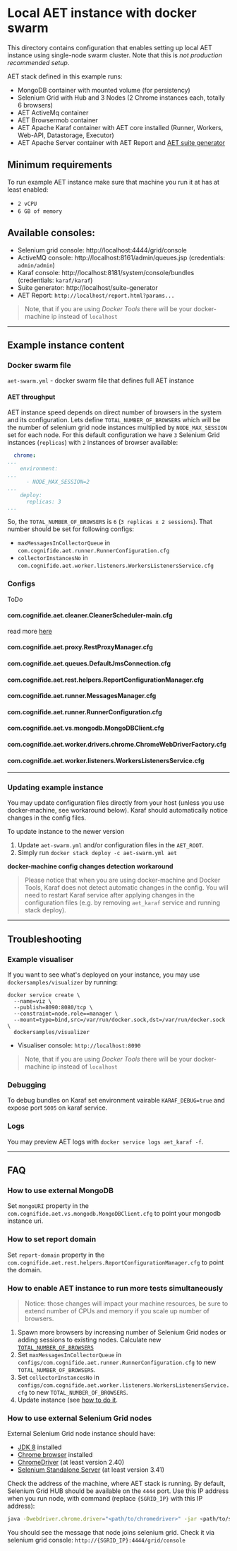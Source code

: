 # Local AET instance with docker swarm
This directory contains configuration that enables setting up local AET instance using single-node swarm cluster. 
Note that this is *not production recommended setup*.

AET stack defined in this example runs:
- MongoDB container with mounted volume (for persistency)
- Selenium Grid with Hub and 3 Nodes (2 Chrome instances each, totally 6 browsers)
- AET ActiveMq container
- AET Browsermob container
- AET Apache Karaf container with AET core installed (Runner, Workers, Web-API, Datastorage, Executor)
- AET Apache Server container with AET Report and [AET suite generator](https://github.com/m-suchorski/suite-generator/tree/feature/suite)

## Minimum requirements
To run example AET instance make sure that machine you run it at has at least enabled:

- `2 vCPU`
- `6 GB of memory`

## Available consoles:
- Selenium grid console: http://localhost:4444/grid/console
- ActiveMQ console: http://localhost:8161/admin/queues.jsp (credentials: `admin/admin`)
- Karaf console: http://localhost:8181/system/console/bundles (credentials: `karaf/karaf`)
- Suite generator: http://localhost/suite-generator
- AET Report: `http://localhost/report.html?params...`
> Note, that if you are using *Docker Tools* there will be your docker-machine ip instead of `localhost`

---

## Example instance content

### Docker swarm file
`aet-swarm.yml` - docker swarm file that defines full AET instance

#### AET throughput
AET instance speed depends on direct number of browsers in the system and its configuration.
Lets define `TOTAL_NUMBER_OF_BROWSERS` which will be the number of selenium grid node instances
multiplied by `NODE_MAX_SESSION` set for each node. For this default configuration we have `3`
Selenium Grid instances (`replicas`) with `2` instances of browser available:
```yaml
  chrome:
...
    environment:
...
      - NODE_MAX_SESSION=2
...
    deploy:
      replicas: 3
...
```
So, the `TOTAL_NUMBER_OF_BROWSERS` is `6` (`3 replicas x 2 sessions`).
That number should be set for following configs:
- `maxMessagesInCollectorQueue` in `com.cognifide.aet.runner.RunnerConfiguration.cfg`
- `collectorInstancesNo` in `com.cognifide.aet.worker.listeners.WorkersListenersService.cfg`

### Configs
ToDo
#### com.cognifide.aet.cleaner.CleanerScheduler-main.cfg
read more [here](https://github.com/Cognifide/aet/wiki/Cleaner)
#### com.cognifide.aet.proxy.RestProxyManager.cfg
#### com.cognifide.aet.queues.DefaultJmsConnection.cfg
#### com.cognifide.aet.rest.helpers.ReportConfigurationManager.cfg
#### com.cognifide.aet.runner.MessagesManager.cfg
#### com.cognifide.aet.runner.RunnerConfiguration.cfg
#### com.cognifide.aet.vs.mongodb.MongoDBClient.cfg
#### com.cognifide.aet.worker.drivers.chrome.ChromeWebDriverFactory.cfg
#### com.cognifide.aet.worker.listeners.WorkersListenersService.cfg

---

### Updating example instance
You may update configuration files directly from your host 
(unless you use docker-machine, see workaround below).
Karaf should automatically notice changes in the config files.

To update instance to the newer version
1. Update `aet-swarm.yml` and/or configuration files in the `AET_ROOT`.
2. Simply run `docker stack deploy -c aet-swarm.yml aet`

**docker-machine config changes detection workaround**
> Please notice that when you are using docker-machine and Docker Tools, Karaf does not
detect automatic changes in the config. You will need to restart Karaf service after applying
changes in the configuration files (e.g. by removing `aet_karaf` service and running stack deploy).

---

## Troubleshooting
### Example visualiser
If you want to see what's deployed on your instance, you may use `dockersamples/visualizer` by running:

```
docker service create \
  --name=viz \
  --publish=8090:8080/tcp \
  --constraint=node.role==manager \
  --mount=type=bind,src=/var/run/docker.sock,dst=/var/run/docker.sock \
  dockersamples/visualizer
 ```

- Visualiser console: `http://localhost:8090`
> Note, that if you are using *Docker Tools* there will be your docker-machine ip instead of `localhost`

### Debugging
To debug bundles on Karaf set environment vairable `KARAF_DEBUG=true` and expose port `5005` on karaf service.

### Logs
You may preview AET logs with `docker service logs aet_karaf -f`.

---

## FAQ
### How to use external MongoDB
Set `mongoURI` property in the `com.cognifide.aet.vs.mongodb.MongoDBClient.cfg` to point your mongodb instance uri.

### How to set report domain
Set `report-domain` property in the `com.cognifide.aet.rest.helpers.ReportConfigurationManager.cfg` to point the domain.

### How to enable AET instance to run more tests simultaneously
> Notice: those changes will impact your machine resources, be sure to extend number of CPUs and memory
> if you scale up number of browsers.
1. Spawn more browsers by increasing number of Selenium Grid nodes or adding sessions to existing nodes.
Calculate new [`TOTAL_NUMBER_OF_BROWSERS`](#AET-throughput)
2. Set `maxMessagesInCollectorQueue` in `configs/com.cognifide.aet.runner.RunnerConfiguration.cfg` to new `TOTAL_NUMBER_OF_BROWSERS`.
3. Set `collectorInstancesNo` in `configs/com.cognifide.aet.worker.listeners.WorkersListenersService.cfg` to new `TOTAL_NUMBER_OF_BROWSERS`.
4. Update instance (see [how to do it](#updating-example-instance).

### How to use external Selenium Grid nodes
External Selenium Grid node instance should have:
   * [JDK 8](http://www.oracle.com/technetwork/java/javase/downloads/jdk8-downloads-2133151.html) installed
   * [Chrome browser](https://www.google.com/chrome/browser/desktop/) installed
   * [ChromeDriver](https://sites.google.com/a/chromium.org/chromedriver/downloads) (at least version 2.40)
   * [Selenium Standalone Server](http://www.seleniumhq.org/download/) (at least version 3.41)

Check the address of the machine, where AET stack is running. By default, Selenium Grid HUB should be
available on the `4444` port. Use this IP address when you run node, with command 
(replace `{SGRID_IP}` with this IP address): 

```bash
java -Dwebdriver.chrome.driver="<path/to/chromedriver>" -jar <path/to/selenium-server-standalone.jar> -role node -hub http://{SGRID_IP}:4444/grid/register -browser "browserName=chrome,maxInstances=10" -maxSession 10
```

You should see the message that node joins selenium grid.
Check it via selenium grid console: `http://{SGRID_IP}:4444/grid/console`